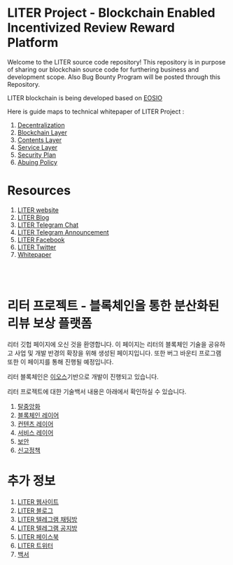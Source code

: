 # LITER Project - Blockchain Enabled Incentivized Review Reward Platform

Welcome to the LITER source code repository! This repository is in purpose of sharing our blockchain source code for furthering business and development scope. Also Bug Bounty Program will be posted through this Repository.

LITER blockchain is being developed based on [EOSIO](https://github.com/LiterDev/eos)

Here is guide maps to technical whitepaper of LITER Project : 
1. [Decentralization](https://github.com/LiterDev/doc/blob/master/en/dev/decentralized_en.md)
2. [Blockchain Layer](https://github.com/LiterDev/doc/blob/master/en/dev/blockchainlayer_en.md)
3. [Contents Layer](https://github.com/LiterDev/doc/blob/master/en/dev/contentslayer_en.md)
4. [Service Layer](https://github.com/LiterDev/doc/blob/master/en/dev/servicelayer_en.md)
5. [Security Plan](https://github.com/LiterDev/doc/blob/master/en/dev/securityplan_en.md)
6. [Abuing Policy](https://github.com/LiterDev/doc/blob/master/en/policy/abusing_en.md)


# Resources
1. [LITER website](https://www.getliter.com/)
2. [LITER Blog](https://www.medium.com/liter-project)
3. [LITER Telegram Chat](https://t.me/literofficialchat)
4. [LITER Telegram Announcement](https://t.me/literofficial)
4. [LITER Facebook](https://www.facebook.com/liter-project)
5. [LITER Twitter](https://www.twitter.com/liter-project)
6. [Whitepaper](https://s3-ap-northeast-1.amazonaws.com/liter-ico-resorce/assets/pdf/whitepaper_eng.pdf)

<br><br>



# 리터 프로젝트 - 블록체인을 통한 분산화된 리뷰 보상 플랫폼

리터 깃헙 페이지에 오신 것을 환영합니다. 이 페이지는 리터의 블록체인 기술을 공유하고 사업 및 개발 반경의 확장을 위해 생성된 페이지입니다. 또한 버그 바운티 프로그램 또한 이 페이지를 통해 진행될 예정입니다.

리터 블록체인은 [이오스](https://github.com/LiterDev/eos)기반으로 개발이 진행되고 있습니다.

리터 프로젝트에 대한 기술백서 내용은 아래에서 확인하실 수 있습니다.
1. [탈중앙화](https://github.com/LiterDev/doc/blob/master/ko/dev/decentralized.md)
2. [블록체인 레이어](https://github.com/LiterDev/doc/blob/master/ko/dev/blockchainlayer.md)
3. [컨텐츠 레이어](https://github.com/LiterDev/doc/blob/master/ko/dev/contentslayer.md)
4. [서비스 레이어](https://github.com/LiterDev/doc/blob/master/ko/dev/servicelayer.md)
5. [보안](https://github.com/LiterDev/doc/blob/master/ko/dev/securityplan.md)
6. [신고정책](https://github.com/LiterDev/doc/blob/master/ko/policy/abusing.md)

# 추가 정보
1. [LITER 웹사이트](https://www.getliter.com/)
2. [LITER 블로그](https://www.medium.com/liter-project)
3. [LITER 텔레그램 채팅방](https://t.me/literofficialchat)
4. [LITER 텔레그램 공지방](https://t.me/literofficial)
4. [LITER 페이스북](https://www.facebook.com/liter-project)
5. [LITER 트위터](https://www.twitter.com/liter-project)
6. [백서](https://s3-ap-northeast-1.amazonaws.com/liter-ico-resorce/assets/pdf/whitepaper_kor.pdf)
